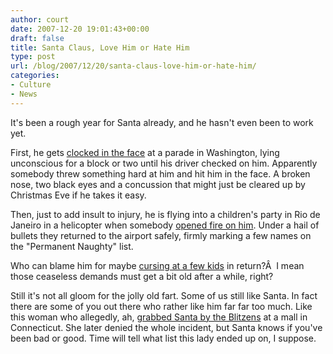 ```yaml
---
author: court
date: 2007-12-20 19:01:43+00:00
draft: false
title: Santa Claus, Love Him or Hate Him
type: post
url: /blog/2007/12/20/santa-claus-love-him-or-hate-him/
categories:
- Culture
- News
---
```


It's been a rough year for Santa already, and he hasn't even been to work yet.

First, he gets [clocked in the face](http://cnews.canoe.ca/CNEWS/WeirdNews/2007/12/20/4733941-ap.html) at a parade in Washington, lying unconscious for a block or two until his driver checked on him.  Apparently somebody threw something hard at him and hit him in the face.  A broken nose, two black eyes and a concussion that might just be cleared up by Christmas Eve if he takes it easy.

Then, just to add insult to injury, he is flying into a children's party in Rio de Janeiro in a helicopter when somebody [opened fire on him](http://news.bbc.co.uk/2/hi/americas/7150372.stm).  Under a hail of bullets they returned to the airport safely, firmly marking a few names on the "Permanent Naughty" list.

Who can blame him for maybe [cursing at a few kids](http://cnews.canoe.ca/CNEWS/WeirdNews/2007/12/13/4723265-cp.html) in return?Â  I mean those ceaseless demands must get a bit old after a while, right?

Still it's not all gloom for the jolly old fart.  Some of us still like Santa.  In fact there are some of you out there who rather like him far far too much.  Like this woman who allegedly, ah, [grabbed Santa by the Blitzens](http://www.sfgate.com/cgi-bin/article.cgi?f=/n/a/2007/12/18/national/a085247S28.DTL&tsp=1) at a mall in Connecticut.  She later denied the whole incident, but Santa knows if you've been bad or good.  Time will tell what list this lady ended up on, I suppose.
